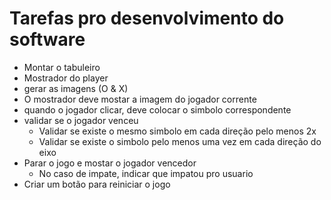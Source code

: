 # Tarefas pro desenvolvimento do software

- Montar o tabuleiro
- Mostrador do player
- gerar as imagens (O & X)
- O mostrador deve mostar a imagem do jogador corrente
- quando o jogador clicar, deve colocar o simbolo correspondente
- validar se o jogador venceu
  - Validar se existe o mesmo simbolo em cada direção pelo menos 2x
  - Validar se existe o simbolo pelo menos uma vez em cada direção do eixo
- Parar o jogo e mostar o jogador vencedor
  - No caso de impate, indicar que impatou pro usuario
- Criar um botão para reiniciar o jogo
